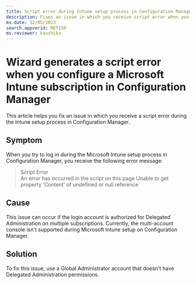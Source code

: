 ```yaml
---
title: Script error during Intune setup process in Configuration Manager
description: Fixes an issue in which you receive script error when you set up Microsoft Intune in Configuration Manager.
ms.date: 12/05/2023
search.appverid: MET150
ms.reviewer: kaushika
---
```

# Wizard generates a script error when you configure a Microsoft Intune subscription in Configuration Manager

This article helps you fix an issue in which you receive a script error during the Intune setup process in Configuration Manager.

## Symptom

When you try to log in during the Microsoft Intune setup process in Configuration Manager, you receive the following error message:

> Script Error  
> An error has occurred in the script on this page Unable to get property 'Content' of undefined or null reference

## Cause

This issue can occur if the login account is authorized for Delegated Administration on multiple subscriptions. Currently, the multi-account console isn't supported during Microsoft Intune setup on Configuration Manager.

## Solution

To fix this issue, use a Global Administrator account that doesn't have Delegated Administration permissions.
